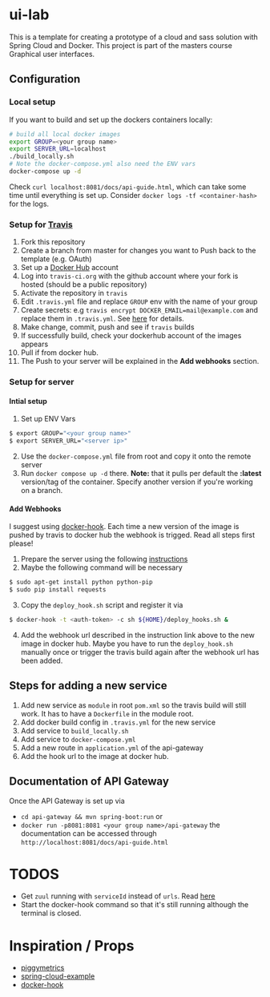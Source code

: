 # ui-lab
This is a template for creating a prototype of a cloud and sass solution with Spring Cloud and Docker. 
This project is part of the masters course Graphical user interfaces.

## Configuration
### Local setup
If you want to build and set up the dockers containers locally:
```bash
# build all local docker images
export GROUP=<your group name>
export SERVER_URL=localhost
./build_locally.sh
# Note the docker-compose.yml also need the ENV vars
docker-compose up -d
```
Check `curl localhost:8081/docs/api-guide.html`, which can take some time
until everything is set up. Consider `docker logs -tf <container-hash>` for the logs.

### Setup for [Travis](https://travis-ci.org)
1. Fork this repository
2. Create a branch from master for changes you want to Push back to the template (e.g. OAuth)
3. Set up a [Docker Hub](https://hub.docker.com/) account
4. Log into  `travis-ci.org` with the github account where your fork is hosted (should be a public repository)
5. Activate the repository in `travis`
6. Edit `.travis.yml` file and replace `GROUP` env with the name of your group
7. Create secrets: e.g `travis encrypt DOCKER_EMAIL=mail@example.com` and replace them in `.travis.yml`. 
 See [here](https://docs.travis-ci.com/user/environment-variables/#Encrypting-environment-variables) for details.
8. Make change, commit, push and see if `travis` builds
9. If successfully build, check your dockerhub account of the images appears
10. Pull if from docker hub.
11. The Push to your server will be explained in the **Add webhooks** section.

### Setup for server
#### Intial setup
1. Set up ENV Vars
```bash
$ export GROUP="<your group name>"
$ export SERVER_URL="<server ip>"
```
2. Use the `docker-compose.yml` file from root and copy it onto the remote server
3. Run `docker compose up -d` there. **Note:** that it pulls per default the **:latest** version/tag
of the container. Specify another version if you're working on a branch. 

#### Add Webhooks
I suggest using [docker-hook](https://github.com/schickling/docker-hook). Each time
a new version of the image is pushed by travis to docker hub the webhook is
trigged. Read all steps first please!

1. Prepare the server using the following [instructions](https://github.com/schickling/docker-hook#1-prepare-your-server)
2. Maybe the following command will be necessary
```bash
$ sudo apt-get install python python-pip
$ sudo pip install requests
```
3. Copy the `deploy_hook.sh` script and register it via 
```bash
$ docker-hook -t <auth-token> -c sh ${HOME}/deploy_hooks.sh &
```
4. Add the webhook url described in the instruction link above to the new image in docker hub. Maybe you
have to run the `deploy_hook.sh` manually once or trigger the travis build again after the
webhook url has been added.

## Steps for adding a new service
1. Add new service as `module` in root `pom.xml` so the travis build will still work. It has to have a `Dockerfile` in the module root.
2. Add docker build config in `.travis.yml` for the new service
3. Add service to `build_locally.sh`
4. Add service to `docker-compose.yml`
5. Add a new route in `application.yml` of the api-gateway
6. Add the hook url to the image at docker hub. 


## Documentation of API Gateway
Once the API Gateway is set up via 
- `cd api-gateway && mvn spring-boot:run` or 
- `docker run -p8081:8081 <your group name>/api-gateway` 
the documentation can be accessed through `http://localhost:8081/docs/api-guide.html`

# TODOS
- Get `zuul` running with `serviceId` instead of `urls`. Read [here](https://github.com/sqshq/PiggyMetrics#api-gateway)
- Start the docker-hook command so that it's still running although the terminal is closed.

# Inspiration / Props
- [piggymetrics](https://github.com/sqshq/PiggyMetrics)
- [spring-cloud-example](https://github.com/kbastani/spring-cloud-microservice-example)
- [docker-hook](https://github.com/schickling/docker-hook)